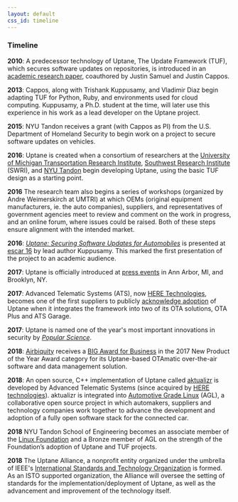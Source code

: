 ```yaml
---
layout: default
css_id: timeline
---
```


### Timeline

**2010**:  A predecessor technology of Uptane, The Update Framework (TUF), which
secures software updates on repositories, is introduced in an [academic research paper](papers/samuel_ccs_2010.pdf),
coauthored by Justin Samuel and Justin Cappos.

**2013**:  Cappos, along with Trishank Kuppusamy, and Vladimir Diaz begin 
adapting TUF for Python, Ruby, and environments used
for cloud computing.  Kuppusamy, a Ph.D. student at the time, will later
use this experience in his work as a lead developer on the Uptane project.

**2015**: NYU Tandon receives a grant (with Cappos as PI) from the 
U.S. Department of Homeland Security
to begin work on a project to secure software updates on vehicles.

**2016**: Uptane is created when a consortium of researchers at 
the [University of Michigan Transportation Research Institute](http://www.umtri.umich.edu/),
[Southwest Research Institute](https://www.swri.org/) (SWRI), and 
[NYU Tandon](https://engineering.nyu.edu/)
begin developing Uptane, using the basic TUF design as a starting point. 

**2016** The research team also begins a series of workshops (organized by 
Andre Weimerskirch at UMTRI) at which OEMs (original equipment manufacturers,
ie. the auto companies), suppliers, and representatives of government agencies 
meet to
review and comment on the work in progress, and an online forum, where issues
could be raised. Both of these steps ensure alignment with
the intended market.

**2016**: [*Uptane: Securing Software Updates for Automobiles*](papers/kuppusamy_escar_16.pdf)
is presented at [escar 16](https://www.escar.info/escar-europe/history.html) by
lead author Kuppusamy. This
marked the first presentation of the project to an academic audience.

**2017**: Uptane is officially introduced at [press events](https://www.forbes.com/sites/leemathews/2017/01/19/uptane-will-protect-your-connected-car-from-hackers/#233b99d019be) in Ann Arbor, MI, and Brooklyn, NY.

**2017**: Advanced Telematic Systems (ATS), now [HERE Technologies](https://www.here.com/en),
becomes one of the first suppliers to publicly [acknowledge adoption](http://www.autoconnectedcar.com/2017/06/connected-car-news-marvell-telit-att-ats-continental-toyota-marvel-safe-drive-systems-cast-car2go-trimble/) of Uptane when it integrates the framework
into two of its OTA solutions, OTA Plus and ATS Garage.

**2017**: Uptane is named one of the year's most important innovations in
security by [*Popular Science*](https://www.popsci.com/top-security-innovations-2017).

**2018**: [Airbiquity](https://www.airbiquity.com) receives a
[BIG Award for Business](https://www.airbiquity.com/news/press-releases/airbiquity-otamatic-named-2017-new-product-year-business-intelligence-group) in the 2017 New Product of the Year Award category for its
Uptane-based OTAmatic over-the-air software and data management solution.

**2018**: An open source, C++ implementation of Uptane called [aktualizr](https://github.com/advancedtelematic/aktualizr)
is developed by Advanced Telematic Systems (since acquired by 
[HERE technologies](https://www.here.com/en)).  aktualizr
is integrated into [Automotive Grade Linux](https://www.automotivelinux.org/) (AGL),
a collaborative open source project in which
automakers, suppliers and technology companies work together to advance the
development and adoption of a fully open software stack for the connected car.

**2018** NYU Tandon School of Engineering becomes an associate member of the
[Linux Foundation](https://www.linuxfoundation.org/) and a Bronze member of AGL
on the strength of the Foundation’s adoption of Uptane and TUF projects.

**2018** The Uptane Alliance, a nonprofit entity organized under the umbrella of
IEEE's [International Standards and Technology Organization](https://ieee-isto.org/) is formed.
As an ISTO supported organization, the Alliance will oversee the setting of standards
for the implementation/deployment of Uptane, as well as the advancement and
improvement of the technology itself.
